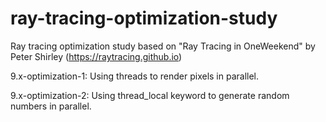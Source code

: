 # ray-tracing-optimization-study
Ray tracing optimization study based on "Ray Tracing in OneWeekend" by Peter Shirley (https://raytracing.github.io)

9.x-optimization-1:
    Using threads to render pixels in parallel.
    
9.x-optimization-2:
    Using thread_local keyword to generate random numbers in parallel.

